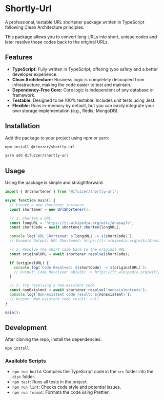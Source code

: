 # Shortly-Url

A professional, testable URL shortener package written in TypeScript following Clean Architecture principles.

This package allows you to convert long URLs into short, unique codes and later resolve those codes back to the original URLs.

## Features

- **TypeScript:** Fully written in TypeScript, offering type safety and a better developer experience.
- **Clean Architecture:** Business logic is completely decoupled from infrastructure, making the code easier to test and maintain.
- **Dependency-Free Core:** Core logic is independent of any database or framework.
- **Testable:** Designed to be 100% testable. Includes unit tests using Jest.
- **Flexible:** Runs in-memory by default, but you can easily integrate your own storage implementation (e.g., Redis, MongoDB).

## Installation

Add the package to your project using npm or yarn:

```bash
npm install @ifuzzer/shortly-url
```

```bash
yarn add @ifuzzer/shortly-url
```

## Usage

Using the package is simple and straightforward.

```typescript
import { UrlShortener } from '@ifuzzer/shortly-url';

async function main() {
  // Create a new shortener instance
  const shortener = new UrlShortener();

  // 1. Shorten a URL
  const longURL = 'https://tr.wikipedia.org/wiki/Anasayfa';
  const shortCode = await shortener.shorten(longURL);

  console.log(`URL Shortened: ${longURL} -> ${shortCode}`);
  // Example Output: URL Shortened: https://tr.wikipedia.org/wiki/Anasayfa -> aB1xZ9c

  // 2. Resolve the short code back to the original URL
  const originalURL = await shortener.resolve(shortCode);

  if (originalURL) {
    console.log(`Code Resolved: ${shortCode} -> ${originalURL}`);
    // Output: Code Resolved: aB1xZ9c -> https://tr.wikipedia.org/wiki/Anasayfa
  }

  // 3. Try resolving a non-existent code
  const nonExistent = await shortener.resolve('nonexistentcode');
  console.log(`Non-existent code result: ${nonExistent}`);
  // Output: Non-existent code result: null
}

main();
```

## Development

After cloning the repo, install the dependencies:

```bash
npm install
```

### Available Scripts

- `npm run build`: Compiles the TypeScript code in the `src` folder into the `dist` folder.
- `npm test`: Runs all tests in the project.
- `npm run lint`: Checks code style and potential issues.
- `npm run format`: Formats the code using Prettier.

